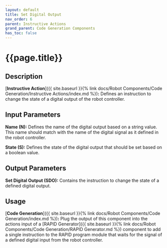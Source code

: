 ```yaml
---
layout: default
title: Set Digital Output
nav_order: 6
parent: Instructive Actions
grand_parent: Code Generation Components
has_toc: false
---
```


# **{{page.title}}**

## **Description**

[**Instructive Action**]({{ site.baseurl }}{% link docs/Robot Components/Code Generation/Instructive Actions/index.md %})**:** Defines an instruction to change the state of a digital output of the robot controller.

## **Input Parameters**

**Name (N):** Defines the name of the digital output based on a string value. This name should match with the name of the digital signal as it defined in the robot controller. 

**State (S):** Defines the state of the digital output that should be set based on a boolean value.

## **Output Parameters**

**Set Digital Output (SDO):** Contains the instruction to change the state of a defined digital output.

## **Usage**

[**Code Generation**]({{ site.baseurl }}{% link docs/Robot Components/Code Generation/index.md %})**:** Plug the output of this component into the actions input of a [RAPID Generator]({{ site.baseurl }}{% link docs/Robot Components/Code Generation/RAPID Generator.md %}) component to add a single instruction to the RAPID program module that waits for the signal of a defined digital input from the robot controller.